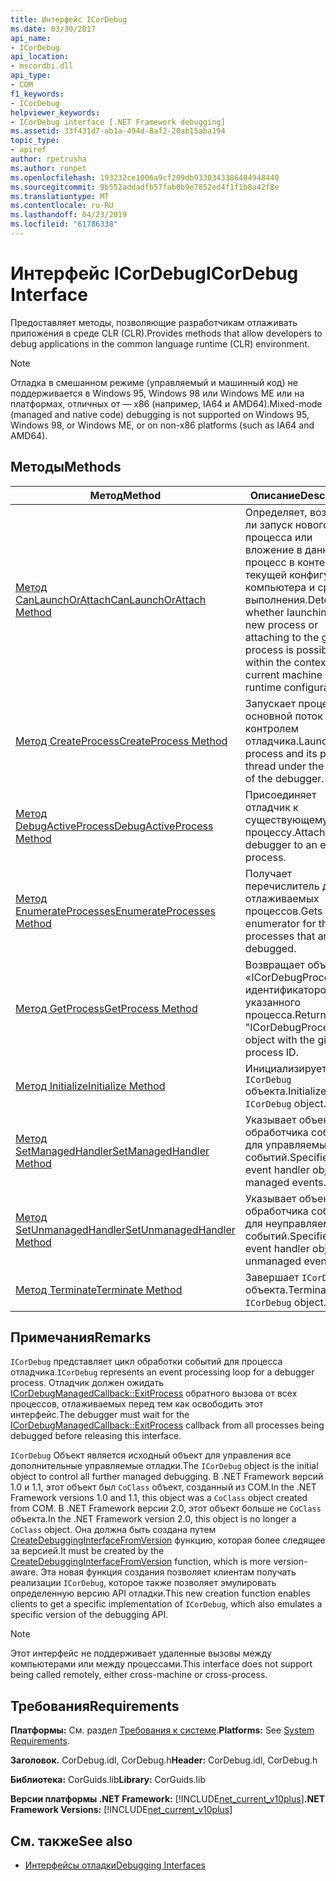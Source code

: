 ```yaml
---
title: Интерфейс ICorDebug
ms.date: 03/30/2017
api_name:
- ICorDebug
api_location:
- mscordbi.dll
api_type:
- COM
f1_keywords:
- ICorDebug
helpviewer_keywords:
- ICorDebug interface [.NET Framework debugging]
ms.assetid: 33f431d7-ab1a-494d-8af2-20ab15aba194
topic_type:
- apiref
author: rpetrusha
ms.author: ronpet
ms.openlocfilehash: 193232ce1006a9cf209db9330343386404948440
ms.sourcegitcommit: 9b552addadfb57fab0b9e7852ed4f1f1b8a42f8e
ms.translationtype: MT
ms.contentlocale: ru-RU
ms.lasthandoff: 04/23/2019
ms.locfileid: "61786338"
---
```

# <a name="icordebug-interface"></a><span data-ttu-id="8c64f-102">Интерфейс ICorDebug</span><span class="sxs-lookup"><span data-stu-id="8c64f-102">ICorDebug Interface</span></span>
<span data-ttu-id="8c64f-103">Предоставляет методы, позволяющие разработчикам отлаживать приложения в среде CLR (CLR).</span><span class="sxs-lookup"><span data-stu-id="8c64f-103">Provides methods that allow developers to debug applications in the common language runtime (CLR) environment.</span></span>  
  
> [!NOTE]
>  <span data-ttu-id="8c64f-104">Отладка в смешанном режиме (управляемый и машинный код) не поддерживается в Windows 95, Windows 98 или Windows ME или на платформах, отличных от — x86 (например, IA64 и AMD64).</span><span class="sxs-lookup"><span data-stu-id="8c64f-104">Mixed-mode (managed and native code) debugging is not supported on Windows 95, Windows 98, or Windows ME, or on non-x86 platforms (such as IA64 and AMD64).</span></span>  
  
## <a name="methods"></a><span data-ttu-id="8c64f-105">Методы</span><span class="sxs-lookup"><span data-stu-id="8c64f-105">Methods</span></span>  
  
|<span data-ttu-id="8c64f-106">Метод</span><span class="sxs-lookup"><span data-stu-id="8c64f-106">Method</span></span>|<span data-ttu-id="8c64f-107">Описание</span><span class="sxs-lookup"><span data-stu-id="8c64f-107">Description</span></span>|  
|------------|-----------------|  
|[<span data-ttu-id="8c64f-108">Метод CanLaunchOrAttach</span><span class="sxs-lookup"><span data-stu-id="8c64f-108">CanLaunchOrAttach Method</span></span>](../../../../docs/framework/unmanaged-api/debugging/icordebug-canlaunchorattach-method.md)|<span data-ttu-id="8c64f-109">Определяет, возможна ли запуск нового процесса или вложение в данный процесс в контексте текущей конфигурации компьютера и среды выполнения.</span><span class="sxs-lookup"><span data-stu-id="8c64f-109">Determines whether launching a new process or attaching to the given process is possible within the context of the current machine and runtime configuration.</span></span>|  
|[<span data-ttu-id="8c64f-110">Метод CreateProcess</span><span class="sxs-lookup"><span data-stu-id="8c64f-110">CreateProcess Method</span></span>](../../../../docs/framework/unmanaged-api/debugging/icordebug-createprocess-method.md)|<span data-ttu-id="8c64f-111">Запускает процесс и основной поток под контролем отладчика.</span><span class="sxs-lookup"><span data-stu-id="8c64f-111">Launches a process and its primary thread under the control of the debugger.</span></span>|  
|[<span data-ttu-id="8c64f-112">Метод DebugActiveProcess</span><span class="sxs-lookup"><span data-stu-id="8c64f-112">DebugActiveProcess Method</span></span>](../../../../docs/framework/unmanaged-api/debugging/icordebug-debugactiveprocess-method.md)|<span data-ttu-id="8c64f-113">Присоединяет отладчик к существующему процессу.</span><span class="sxs-lookup"><span data-stu-id="8c64f-113">Attaches the debugger to an existing process.</span></span>|  
|[<span data-ttu-id="8c64f-114">Метод EnumerateProcesses</span><span class="sxs-lookup"><span data-stu-id="8c64f-114">EnumerateProcesses Method</span></span>](../../../../docs/framework/unmanaged-api/debugging/icordebug-enumerateprocesses-method.md)|<span data-ttu-id="8c64f-115">Получает перечислитель для отлаживаемых процессов.</span><span class="sxs-lookup"><span data-stu-id="8c64f-115">Gets an enumerator for the processes that are being debugged.</span></span>|  
|[<span data-ttu-id="8c64f-116">Метод GetProcess</span><span class="sxs-lookup"><span data-stu-id="8c64f-116">GetProcess Method</span></span>](../../../../docs/framework/unmanaged-api/debugging/icordebug-getprocess-method.md)|<span data-ttu-id="8c64f-117">Возвращает объект «ICorDebugProcess» с идентификатором указанного процесса.</span><span class="sxs-lookup"><span data-stu-id="8c64f-117">Returns the "ICorDebugProcess" object with the given process ID.</span></span>|  
|[<span data-ttu-id="8c64f-118">Метод Initialize</span><span class="sxs-lookup"><span data-stu-id="8c64f-118">Initialize Method</span></span>](../../../../docs/framework/unmanaged-api/debugging/icordebug-initialize-method.md)|<span data-ttu-id="8c64f-119">Инициализирует `ICorDebug` объекта.</span><span class="sxs-lookup"><span data-stu-id="8c64f-119">Initializes the `ICorDebug` object.</span></span>|  
|[<span data-ttu-id="8c64f-120">Метод SetManagedHandler</span><span class="sxs-lookup"><span data-stu-id="8c64f-120">SetManagedHandler Method</span></span>](../../../../docs/framework/unmanaged-api/debugging/icordebug-setmanagedhandler-method.md)|<span data-ttu-id="8c64f-121">Указывает объект обработчика событий для управляемых событий.</span><span class="sxs-lookup"><span data-stu-id="8c64f-121">Specifies the event handler object for managed events.</span></span>|  
|[<span data-ttu-id="8c64f-122">Метод SetUnmanagedHandler</span><span class="sxs-lookup"><span data-stu-id="8c64f-122">SetUnmanagedHandler Method</span></span>](../../../../docs/framework/unmanaged-api/debugging/icordebug-setunmanagedhandler-method.md)|<span data-ttu-id="8c64f-123">Указывает объект обработчика событий для неуправляемых событий.</span><span class="sxs-lookup"><span data-stu-id="8c64f-123">Specifies the event handler object for unmanaged events.</span></span>|  
|[<span data-ttu-id="8c64f-124">Метод Terminate</span><span class="sxs-lookup"><span data-stu-id="8c64f-124">Terminate Method</span></span>](../../../../docs/framework/unmanaged-api/debugging/icordebug-terminate-method.md)|<span data-ttu-id="8c64f-125">Завершает `ICorDebug` объекта.</span><span class="sxs-lookup"><span data-stu-id="8c64f-125">Terminates the `ICorDebug` object.</span></span>|  
  
## <a name="remarks"></a><span data-ttu-id="8c64f-126">Примечания</span><span class="sxs-lookup"><span data-stu-id="8c64f-126">Remarks</span></span>  
 <span data-ttu-id="8c64f-127">`ICorDebug` представляет цикл обработки событий для процесса отладчика.</span><span class="sxs-lookup"><span data-stu-id="8c64f-127">`ICorDebug` represents an event processing loop for a debugger process.</span></span> <span data-ttu-id="8c64f-128">Отладчик должен ожидать [ICorDebugManagedCallback::ExitProcess](../../../../docs/framework/unmanaged-api/debugging/icordebugmanagedcallback-exitprocess-method.md) обратного вызова от всех процессов, отлаживаемых перед тем как освободить этот интерфейс.</span><span class="sxs-lookup"><span data-stu-id="8c64f-128">The debugger must wait for the [ICorDebugManagedCallback::ExitProcess](../../../../docs/framework/unmanaged-api/debugging/icordebugmanagedcallback-exitprocess-method.md) callback from all processes being debugged before releasing this interface.</span></span>  
  
 <span data-ttu-id="8c64f-129">`ICorDebug` Объект является исходный объект для управления все дополнительные управляемые отладки.</span><span class="sxs-lookup"><span data-stu-id="8c64f-129">The `ICorDebug` object is the initial object to control all further managed debugging.</span></span> <span data-ttu-id="8c64f-130">В .NET Framework версий 1.0 и 1.1, этот объект был `CoClass` объект, созданный из COM.</span><span class="sxs-lookup"><span data-stu-id="8c64f-130">In the .NET Framework versions 1.0 and 1.1, this object was a `CoClass` object created from COM.</span></span> <span data-ttu-id="8c64f-131">В .NET Framework версии 2.0, этот объект больше не `CoClass` объекта.</span><span class="sxs-lookup"><span data-stu-id="8c64f-131">In the .NET Framework version 2.0, this object is no longer a `CoClass` object.</span></span> <span data-ttu-id="8c64f-132">Она должна быть создана путем [CreateDebuggingInterfaceFromVersion](../../../../docs/framework/unmanaged-api/hosting/createdebugginginterfacefromversion-function.md) функцию, которая более следящее за версией.</span><span class="sxs-lookup"><span data-stu-id="8c64f-132">It must be created by the [CreateDebuggingInterfaceFromVersion](../../../../docs/framework/unmanaged-api/hosting/createdebugginginterfacefromversion-function.md) function, which is more version-aware.</span></span> <span data-ttu-id="8c64f-133">Эта новая функция создания позволяет клиентам получать реализации `ICorDebug`, которое также позволяет эмулировать определенную версию API отладки.</span><span class="sxs-lookup"><span data-stu-id="8c64f-133">This new creation function enables clients to get a specific implementation of `ICorDebug`, which also emulates a specific version of the debugging API.</span></span>  
  
> [!NOTE]
>  <span data-ttu-id="8c64f-134">Этот интерфейс не поддерживает удаленные вызовы между компьютерами или между процессами.</span><span class="sxs-lookup"><span data-stu-id="8c64f-134">This interface does not support being called remotely, either cross-machine or cross-process.</span></span>  
  
## <a name="requirements"></a><span data-ttu-id="8c64f-135">Требования</span><span class="sxs-lookup"><span data-stu-id="8c64f-135">Requirements</span></span>  
 <span data-ttu-id="8c64f-136">**Платформы:** См. раздел [Требования к системе](../../../../docs/framework/get-started/system-requirements.md).</span><span class="sxs-lookup"><span data-stu-id="8c64f-136">**Platforms:** See [System Requirements](../../../../docs/framework/get-started/system-requirements.md).</span></span>  
  
 <span data-ttu-id="8c64f-137">**Заголовок.** CorDebug.idl, CorDebug.h</span><span class="sxs-lookup"><span data-stu-id="8c64f-137">**Header:** CorDebug.idl, CorDebug.h</span></span>  
  
 <span data-ttu-id="8c64f-138">**Библиотека:** CorGuids.lib</span><span class="sxs-lookup"><span data-stu-id="8c64f-138">**Library:** CorGuids.lib</span></span>  
  
 <span data-ttu-id="8c64f-139">**Версии платформы .NET Framework:** [!INCLUDE[net_current_v10plus](../../../../includes/net-current-v10plus-md.md)]</span><span class="sxs-lookup"><span data-stu-id="8c64f-139">**.NET Framework Versions:** [!INCLUDE[net_current_v10plus](../../../../includes/net-current-v10plus-md.md)]</span></span>  
  
## <a name="see-also"></a><span data-ttu-id="8c64f-140">См. также</span><span class="sxs-lookup"><span data-stu-id="8c64f-140">See also</span></span>

- [<span data-ttu-id="8c64f-141">Интерфейсы отладки</span><span class="sxs-lookup"><span data-stu-id="8c64f-141">Debugging Interfaces</span></span>](../../../../docs/framework/unmanaged-api/debugging/debugging-interfaces.md)
